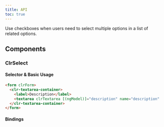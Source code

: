 ```yaml
---
title: API
toc: true
---
```


Use checkboxes when users need to select multiple options in a list of related options.

## Components

### ClrSelect

#### Selector & Basic Usage

```html
<form clrForm>
  <clr-textarea-container>
    <label>Description</label>
    <textarea clrTextarea [(ngModel)]="description" name="description" required></textarea>
  </clr-textarea-container>
</form>
```

#### Bindings

<DocComponentApi component="ClrFormCommon" item="bindings" />
